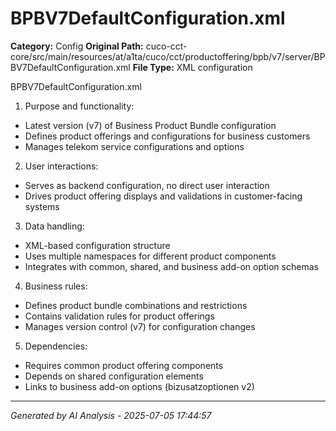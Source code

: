 # BPBV7DefaultConfiguration.xml

**Category:** Config
**Original Path:** cuco-cct-core/src/main/resources/at/a1ta/cuco/cct/productoffering/bpb/v7/server/BPBV7DefaultConfiguration.xml
**File Type:** XML configuration

BPBV7DefaultConfiguration.xml
1. Purpose and functionality:
- Latest version (v7) of Business Product Bundle configuration
- Defines product offerings and configurations for business customers
- Manages telekom service configurations and options

2. User interactions:
- Serves as backend configuration, no direct user interaction
- Drives product offering displays and validations in customer-facing systems

3. Data handling:
- XML-based configuration structure
- Uses multiple namespaces for different product components
- Integrates with common, shared, and business add-on option schemas

4. Business rules:
- Defines product bundle combinations and restrictions
- Contains validation rules for product offerings
- Manages version control (v7) for configuration changes

5. Dependencies:
- Requires common product offering components
- Depends on shared configuration elements
- Links to business add-on options (bizusatzoptionen v2)

---
*Generated by AI Analysis - 2025-07-05 17:44:57*
